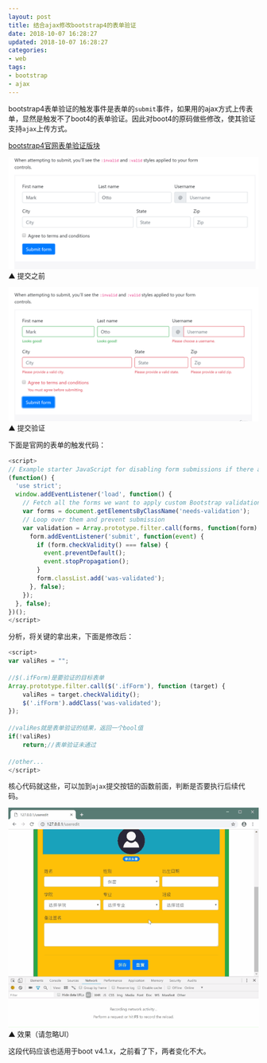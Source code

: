 ```yaml
---
layout: post
title: 结合ajax修改bootstrap4的表单验证
date: 2018-10-07 16:28:27
updated: 2018-10-07 16:28:27
categories:
- web
tags:
- bootstrap
- ajax
---
```


bootstrap4表单验证的触发事件是表单的`submit`事件，如果用的ajax方式上传表单，显然是触发不了boot4的表单验证。因此对boot4的原码做些修改，使其验证支持`ajax`上传方式。

[bootstrap4官网表单验证版块](https://getbootstrap.com/docs/4.0/components/forms/#validation)

![](/2018-10/boot4-validation-customize/201810071.png)
▲ 提交之前 

![](/2018-10/boot4-validation-customize/201810072.png)
▲ 提交验证 

下面是官网的表单的触发代码：

```javascript
<script>
// Example starter JavaScript for disabling form submissions if there are invalid fields
(function() {
  'use strict';
  window.addEventListener('load', function() {
    // Fetch all the forms we want to apply custom Bootstrap validation styles to
    var forms = document.getElementsByClassName('needs-validation');
    // Loop over them and prevent submission
    var validation = Array.prototype.filter.call(forms, function(form) {
      form.addEventListener('submit', function(event) {
        if (form.checkValidity() === false) {
          event.preventDefault();
          event.stopPropagation();
        }
        form.classList.add('was-validated');
      }, false);
    });
  }, false);
})();
</script>

```

分析，将关键的拿出来，下面是修改后：

```javascript
<script>
var valiRes = ""; 

//$(.ifForm)是要验证的目标表单
Array.prototype.filter.call($('.ifForm'), function (target) {
	valiRes = target.checkValidity();
	$('.ifForm').addClass('was-validated');
}); 

//valiRes就是表单验证的结果，返回一个bool值
if(!valiRes)
	return;//表单验证未通过

//other...
</script>

```

核心代码就这些，可以加到`ajax`提交按钮的函数前面，判断是否要执行后续代码。

![](/2018-10/boot4-validation-customize/201810073.gif)
▲ 效果（请忽略UI） 

这段代码应该也适用于boot v4.1.x，之前看了下，两者变化不大。
